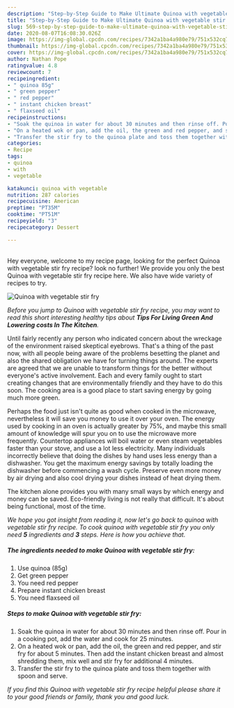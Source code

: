 ```yaml
---
description: "Step-by-Step Guide to Make Ultimate Quinoa with vegetable stir fry"
title: "Step-by-Step Guide to Make Ultimate Quinoa with vegetable stir fry"
slug: 569-step-by-step-guide-to-make-ultimate-quinoa-with-vegetable-stir-fry
date: 2020-08-07T16:08:30.026Z
image: https://img-global.cpcdn.com/recipes/7342a1ba4a980e79/751x532cq70/quinoa-with-vegetable-stir-fry-recipe-main-photo.jpg
thumbnail: https://img-global.cpcdn.com/recipes/7342a1ba4a980e79/751x532cq70/quinoa-with-vegetable-stir-fry-recipe-main-photo.jpg
cover: https://img-global.cpcdn.com/recipes/7342a1ba4a980e79/751x532cq70/quinoa-with-vegetable-stir-fry-recipe-main-photo.jpg
author: Nathan Pope
ratingvalue: 4.8
reviewcount: 7
recipeingredient:
- " quinoa 85g"
- " green pepper"
- " red pepper"
- " instant chicken breast"
- " flaxseed oil"
recipeinstructions:
- "Soak the quinoa in water for about 30 minutes and then rinse off. Pour in a cooking pot, add the water and cook for 25 minutes."
- "On a heated wok or pan, add the oil, the green and red pepper, and stir fry for about 5 minutes. Then add the instant chicken breast and almost shredding them, mix well and stir fry for additional 4 minutes."
- "Transfer the stir fry to the quinoa plate and toss them together with spoon and serve."
categories:
- Recipe
tags:
- quinoa
- with
- vegetable

katakunci: quinoa with vegetable 
nutrition: 287 calories
recipecuisine: American
preptime: "PT35M"
cooktime: "PT51M"
recipeyield: "3"
recipecategory: Dessert

---
```

<br>
Hey everyone, welcome to my recipe page, looking for the perfect Quinoa with vegetable stir fry recipe? look no further! We provide you only the best Quinoa with vegetable stir fry recipe here. We also have wide variety of recipes to try.
<br>


![Quinoa with vegetable stir fry](https://img-global.cpcdn.com/recipes/7342a1ba4a980e79/751x532cq70/quinoa-with-vegetable-stir-fry-recipe-main-photo.jpg)

<i>Before you jump to Quinoa with vegetable stir fry recipe, you may want to read this short interesting healthy tips about 
<strong>Tips For Living Green And Lowering costs In The Kitchen</strong>.</i>
</br>

Until fairly recently any person who indicated concern about the wreckage of the environment raised skeptical eyebrows. That's a thing of the past now, with all people being aware of the problems besetting the planet and also the shared obligation we have for turning things around. The experts are agreed that we are unable to transform things for the better without everyone's active involvement. Each and every family ought to start creating changes that are environmentally friendly and they have to do this soon. The cooking area is a good place to start saving energy by going much more green.

Perhaps the food just isn't quite as good when cooked in the microwave, nevertheless it will save you money to use it over your oven. The energy used by cooking in an oven is actually greater by 75%, and maybe this small amount of knowledge will spur you on to use the microwave more frequently. Countertop appliances will boil water or even steam vegetables faster than your stove, and use a lot less electricity. Many individuals incorrectly believe that doing the dishes by hand uses less energy than a dishwasher. You get the maximum energy savings by totally loading the dishwasher before commencing a wash cycle. Preserve even more money by air drying and also cool drying your dishes instead of heat drying them.

The kitchen alone provides you with many small ways by which energy and money can be saved. Eco-friendly living is not really that difficult. It's about being functional, most of the time.


<i>We hope you got insight from reading it, now let's go back to quinoa with vegetable stir fry recipe. To cook quinoa with vegetable stir fry you only need <strong>5</strong> ingredients and <strong>3</strong> steps. Here is how you achieve that.
</i>

##### The ingredients needed to make Quinoa with vegetable stir fry:

1. Use  quinoa (85g)
1. Get  green pepper
1. You need  red pepper
1. Prepare  instant chicken breast
1. You need  flaxseed oil


##### Steps to make Quinoa with vegetable stir fry:

1. Soak the quinoa in water for about 30 minutes and then rinse off. Pour in a cooking pot, add the water and cook for 25 minutes.
1. On a heated wok or pan, add the oil, the green and red pepper, and stir fry for about 5 minutes. Then add the instant chicken breast and almost shredding them, mix well and stir fry for additional 4 minutes.
1. Transfer the stir fry to the quinoa plate and toss them together with spoon and serve.


<i>If you find this Quinoa with vegetable stir fry recipe helpful please share it to your good friends or family, thank you and good luck.</i>
